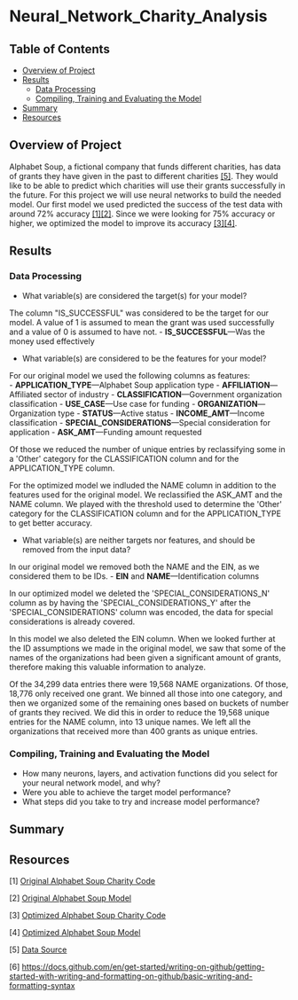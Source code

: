 # Neural_Network_Charity_Analysis

## Table of Contents
- [Overview of Project](#OverviewProject)
- [Results](#Results)
  * [Data Processing](#DataProcessing)
  * [Compiling, Training and Evaluating the Model](#Compiling)
- [Summary](#Summary)
- [Resources](#Resources)

## <a name="OverviewProject"></a>Overview of Project

Alphabet Soup, a fictional company that funds different charities, has data of  grants they have given in the past to different charities [[5]](#5). They would like to be able to predict which charities will use their grants successfully in the future. For this project we will use neural networks to build the needed model. Our first model we used predicted the success of the test data with around 72% accuracy [[1]](#1)[[2]](#2). Since we were looking for 75% accuracy or higher, we optimized the model to improve its accuracy [[3]](#3)[[4]](#4). 

## <a name="Results"></a>Results

### <a name="DataProcessing"></a>Data Processing

  * What variable(s) are considered the target(s) for your model?
  
  The column "IS_SUCCESSFUL" was considered to be the target for our model. A value of 1 is assumed to mean the grant was used successfully and a value of 0 is assumed to have not. 
    - **IS_SUCCESSFUL**—Was the money used effectively

  
  * What variable(s) are considered to be the features for your model?

For our original model we used the following columns as features:  
    - **APPLICATION_TYPE**—Alphabet Soup application type
    - **AFFILIATION**—Affiliated sector of industry
    - **CLASSIFICATION**—Government organization classification
    - **USE_CASE**—Use case for funding
    - **ORGANIZATION**—Organization type
    - **STATUS**—Active status
    - **INCOME_AMT**—Income classification
    - **SPECIAL_CONSIDERATIONS**—Special consideration for application
    - **ASK_AMT**—Funding amount requested
    
Of those we reduced the number of unique entries by reclassifying some in a 'Other' category for the CLASSIFICATION column and for the APPLICATION_TYPE column.

For the optimized model we indluded the NAME column in addition to the features used for the original model. We reclassified the ASK_AMT and the NAME column. We played with the threshold used to determine the 'Other' category for the CLASSIFICATION column and for the APPLICATION_TYPE to get better accuracy. 
  
  * What variable(s) are neither targets nor features, and should be removed from the input data?
  
  In our original model we removed both the NAME and the EIN, as we considered them to be IDs. 
    - **EIN** and **NAME**—Identification columns
  
  In our optimized model we deleted the 'SPECIAL_CONSIDERATIONS_N' column as by having the 'SPECIAL_CONSIDERATIONS_Y' after the 'SPECIAL_CONSIDERATIONS' column was encoded, the data for special considerations is already covered. 
  
  In this model we also deleted the EIN column. When we looked further at the ID assumptions we made in the original model, we saw that some of the names of the organizations had been given a significant amount of grants, therefore making this valuable information to analyze. 
  
  Of the 34,299 data entries there were 19,568 NAME organizations. Of those, 18,776 only received one grant. We binned all those into one category, and then we organized some of the remaining ones based on buckets of number of grants they recived. We did this in order to reduce the 19,568 unique entries for the NAME column, into 13 unique names. We left all the organizations that received more than 400 grants as unique entries. 
  
### <a name="Compiling"></a>Compiling, Training and Evaluating the Model

  * How many neurons, layers, and activation functions did you select for your neural network model, and why?
  * Were you able to achieve the target model performance?
  * What steps did you take to try and increase model performance?

## <a name="Summary"></a> Summary

  

## <a name="Resources"></a>Resources

<a name="1">[1]</a> [Original Alphabet Soup Charity Code](https://github.com/tamiespinosa/Neural_Network_Charity_Analysis/blob/main/AlphabetSoupCharity.ipynb)

<a name="2">[2]</a> [Original Alphabet Soup Model](https://github.com/tamiespinosa/Neural_Network_Charity_Analysis/blob/main/AlphabetSoupCharity.h5)

<a name="3">[3]</a> [Optimized Alphabet Soup Charity Code](https://github.com/tamiespinosa/Neural_Network_Charity_Analysis/blob/main/AlphabetSoupCharity_Optimzation.ipynb)

<a name="4">[4]</a> [Optimized Alphabet Soup Model](https://github.com/tamiespinosa/Neural_Network_Charity_Analysis/blob/main/AlphabetSoupCharity_Optimization.h5)


<a name="5">[5]</a> [Data Source](https://github.com/tamiespinosa/Neural_Network_Charity_Analysis/blob/main/Resources/charity_data.csv)

[6] https://docs.github.com/en/get-started/writing-on-github/getting-started-with-writing-and-formatting-on-github/basic-writing-and-formatting-syntax
